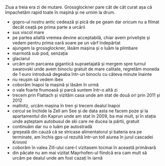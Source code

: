 Ziua a treia era zi de mutare. Grossglockner pare cât de cât curat așa că împachetăm rapid toate în mașină și ne urnim la drum.
- gopro-ul nostru antic cedează și pică de pe geam dar oricum nu a filmat decât ceață pe prima parte a urcării
- sus viscol mare
- pe partea ailaltă vremea devine acceptabilă, chiar avem priveliște și vedem pentru prima oară soare pe un vârf îndepărtat
- ajungem la grossglockner, lăsăm mașina și o luăm la plimbare
- marmotă sub pod, senzația
- glaciarul
- urcăm prin parcarea gigantică supraetajată și mergem spre turnul swarovski unde avem binoclu gratuit de mare calitate, regretăm moneda de 1 euro introdusă degeaba într-un binoclu cu câteva minute înainte
- nu reușim să vedem ibex
- coborâm înapoi la mașină și lăsăm în urmă
- o vale foarte frumoasă și parcă suntem într-o altă zi
- trecem prin Flattach și vizităm casa unde am stat de două ori prin 2011 și 2012
- mallnitz, urcăm mașina în tren și trecem dealul înapoi
- cercul se închide la Zell am See și de data asta ne facem poze și la apartamentul din Kaprun unde am stat în 2009, ba mai mult, și în stația unde așteptam autobusul de ski care ne ducea la pârtii, gratuit
- continuăm dar nu o luăm pe autostradă
- greșeală din cauză că se stricase alimentatorul și bateria era pe terminate, am închis gps-ul rezultă într-un toll aiurea în jurul cascadei Krimml
- coborâm în valea Zill-ului care-l vizitasem tocmai în această primăvară
- din păcate nu am mai vizitat Mayrhofen-ul fiindcă era cam mult să urcăm pe dealul unde am fost cazați în iarnă

